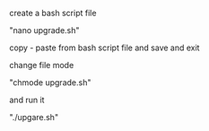 create a bash script file

"nano upgrade.sh"

copy - paste from bash script file and save and exit

change file mode 

"chmode upgrade.sh"

and run it 

"./upgare.sh"

